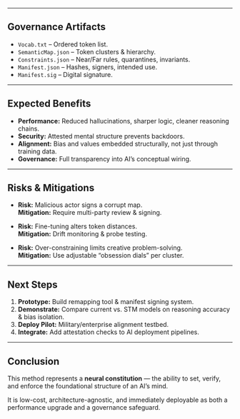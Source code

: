 
---

## Governance Artifacts

- `Vocab.txt` – Ordered token list.  
- `SemanticMap.json` – Token clusters & hierarchy.  
- `Constraints.json` – Near/Far rules, quarantines, invariants.  
- `Manifest.json` – Hashes, signers, intended use.  
- `Manifest.sig` – Digital signature.  

---

## Expected Benefits

- **Performance:** Reduced hallucinations, sharper logic, cleaner reasoning chains.  
- **Security:** Attested mental structure prevents backdoors.  
- **Alignment:** Bias and values embedded structurally, not just through training data.  
- **Governance:** Full transparency into AI’s conceptual wiring.  

---

## Risks & Mitigations

- **Risk:** Malicious actor signs a corrupt map.  
  **Mitigation:** Require multi-party review & signing.  

- **Risk:** Fine-tuning alters token distances.  
  **Mitigation:** Drift monitoring & probe testing.  

- **Risk:** Over-constraining limits creative problem-solving.  
  **Mitigation:** Use adjustable “obsession dials” per cluster.  

---

## Next Steps

1. **Prototype:** Build remapping tool & manifest signing system.  
2. **Demonstrate:** Compare current vs. STM models on reasoning accuracy & bias isolation.  
3. **Deploy Pilot:** Military/enterprise alignment testbed.  
4. **Integrate:** Add attestation checks to AI deployment pipelines.  

---

## Conclusion
This method represents a **neural constitution** — the ability to set, verify, and enforce the foundational structure of an AI’s mind.  

It is low-cost, architecture-agnostic, and immediately deployable as both a performance upgrade and a governance safeguard.  

